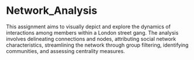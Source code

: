 # Network_Analysis
 
This assignment aims to visually depict and explore the dynamics of interactions among members within a London street gang. The analysis involves delineating connections and nodes, attributing social network characteristics, streamlining the network through group filtering, identifying communities, and assessing centrality measures.
